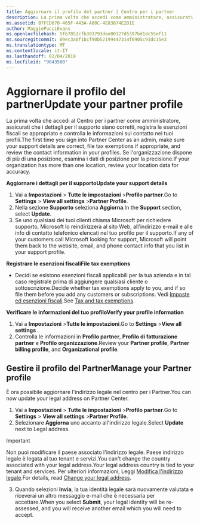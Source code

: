 ```yaml
---
title: Aggiornare il profilo del partner | Centro per i partner
description: La prima volta che accedi come amministratore, assicurati che i dettagli per il supporto siano corretti, registra le esenzioni fiscali se appropriato e controlla le informazioni sul contatto nei tuoi profili.
ms.assetid: B7FCD670-465F-443A-A80C-4E83B74E2D1E
author: MaggiePucciEvans
ms.openlocfilehash: 5fb7852cfb393793dee00127d5397bd1dc55ef11
ms.sourcegitcommit: 09ec3a0f1bcf90b52199447314f6905c91dc15e3
ms.translationtype: MT
ms.contentlocale: it-IT
ms.lasthandoff: 02/04/2019
ms.locfileid: "9043500"
---
```

# <a name="update-your-partner-profile"></a><span data-ttu-id="928ab-103">Aggiornare il profilo del partner</span><span class="sxs-lookup"><span data-stu-id="928ab-103">Update your partner profile</span></span>


<span data-ttu-id="928ab-104">La prima volta che accedi al Centro per i partner come amministratore, assicurati che i dettagli per il supporto siano corretti, registra le esenzioni fiscali se appropriato e controlla le informazioni sul contatto nei tuoi profili.</span><span class="sxs-lookup"><span data-stu-id="928ab-104">The first time you sign into Partner Center as an admin, make sure your support details are correct, file tax exemptions if appropriate, and review the contact information in your profiles.</span></span> <span data-ttu-id="928ab-105">Se l'organizzazione dispone di più di una posizione, esamina i dati di posizione per la precisione.</span><span class="sxs-lookup"><span data-stu-id="928ab-105">If your organization has more than one location, review your location data for accuracy.</span></span>

**<span data-ttu-id="928ab-106">Aggiornare i dettagli per il supporto</span><span class="sxs-lookup"><span data-stu-id="928ab-106">Update your support details</span></span>**

1.  <span data-ttu-id="928ab-107">Vai a **Impostazioni** &gt; **Tutte le impostazioni** &gt;**Profilo partner**.</span><span class="sxs-lookup"><span data-stu-id="928ab-107">Go to **Settings** &gt; **View all settings** &gt;**Partner Profile**.</span></span>
2.  <span data-ttu-id="928ab-108">Nella sezione **Supporto** seleziona **Aggiorna**.</span><span class="sxs-lookup"><span data-stu-id="928ab-108">In the **Support** section, select **Update**.</span></span>
3.  <span data-ttu-id="928ab-109">Se uno qualsiasi dei tuoi clienti chiama Microsoft per richiedere supporto, Microsoft lo reindirizzerà al sito Web, all'indirizzo e-mail e alle info di contatto telefonico elencati nel tuo profilo per il supporto.</span><span class="sxs-lookup"><span data-stu-id="928ab-109">If any of your customers call Microsoft looking for support, Microsoft will point them back to the website, email, and phone contact info that you list in your support profile.</span></span>

**<span data-ttu-id="928ab-110">Registrare le esenzioni fiscali</span><span class="sxs-lookup"><span data-stu-id="928ab-110">File tax exemptions</span></span>**

-   <span data-ttu-id="928ab-111">Decidi se esistono esenzioni fiscali applicabili per la tua azienda e in tal caso registrale prima di aggiungere qualsiasi cliente o sottoscrizione.</span><span class="sxs-lookup"><span data-stu-id="928ab-111">Decide whether tax exemptions apply to you, and if so file them before you add any customers or subscriptions.</span></span> <span data-ttu-id="928ab-112">Vedi [Imposte ed esenzioni fiscali](tax-and-tax-exemptions.md).</span><span class="sxs-lookup"><span data-stu-id="928ab-112">See [Tax and tax exemptions](tax-and-tax-exemptions.md).</span></span>

**<span data-ttu-id="928ab-113">Verificare le informazioni del tuo profilo</span><span class="sxs-lookup"><span data-stu-id="928ab-113">Verify your profile information</span></span>**

1.  <span data-ttu-id="928ab-114">Vai a **Impostazioni** &gt;**Tutte le impostazioni**.</span><span class="sxs-lookup"><span data-stu-id="928ab-114">Go to **Settings** &gt;**View all settings** .</span></span> 
2.  <span data-ttu-id="928ab-115">Controlla le informazioni in **Profilo partner**, **Profilo di fatturazione partner** e **Profilo organizzazione**.</span><span class="sxs-lookup"><span data-stu-id="928ab-115">Review your **Partner profile**, **Partner billing profile**, and **Organizational profile**.</span></span>

## <a name="manage-your-partner-profile"></a><span data-ttu-id="928ab-116">Gestire il profilo del Partner</span><span class="sxs-lookup"><span data-stu-id="928ab-116">Manage your Partner profile</span></span> 

<span data-ttu-id="928ab-117">È ora possibile aggiornare l'indirizzo legale nel centro per i Partner.</span><span class="sxs-lookup"><span data-stu-id="928ab-117">You can now update your legal address on Partner Center.</span></span>

1. <span data-ttu-id="928ab-118">Vai a **Impostazioni** &gt; **Tutte le impostazioni** &gt;**Profilo partner**.</span><span class="sxs-lookup"><span data-stu-id="928ab-118">Go to **Settings** &gt; **View all settings** &gt;**Partner Profile**.</span></span>
2. <span data-ttu-id="928ab-119">Selezionare **Aggiorna** uno accanto all'indirizzo legale.</span><span class="sxs-lookup"><span data-stu-id="928ab-119">Select **Update** next to Legal address.</span></span> 

>[!Important]
><span data-ttu-id="928ab-120">Non puoi modificare il paese associato l'indirizzo legale. Paese indirizzo legale è legata al tuo tenant e servizi.</span><span class="sxs-lookup"><span data-stu-id="928ab-120">You can't change the country associated with your legal address.Your legal address country is tied to your tenant and services.</span></span> <span data-ttu-id="928ab-121">Per ulteriori informazioni, Leggi [Modifica l'indirizzo legale](https://docs.microsoft.com/office365/admin/manage/change-address-contact-and-more?view=o365-worldwide).</span><span class="sxs-lookup"><span data-stu-id="928ab-121">For details, read [Change your legal address](https://docs.microsoft.com/office365/admin/manage/change-address-contact-and-more?view=o365-worldwide).</span></span>

3. <span data-ttu-id="928ab-122">Quando selezioni **Invia**, la tua identità legale sarà nuovamente valutata e riceverai un altro messaggio e-mail che è necessaria per accettare.</span><span class="sxs-lookup"><span data-stu-id="928ab-122">When you select **Submit**, your legal identity will be re-assessed, and you will receive another email which you will need to accept.</span></span>



 



